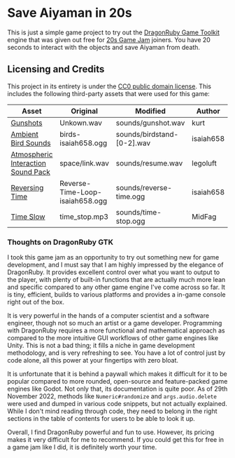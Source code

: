# Save Aiyaman in 20s
This is just a simple game project to try out the [DragonRuby Game Toolkit](https://dragonruby.itch.io/dragonruby-gtk)
engine that was given out free for [20s Game Jam](https://itch.io/jam/20-second-game-jam) joiners. You have 20 seconds
to interact with the objects and save Aiyaman from death.


## Licensing and Credits
This project in its entirety is under the [CC0 public domain license](https://creativecommons.org/publicdomain/zero/1.0/).
This includes the following third-party assets that were used for this game:

| Asset | Original | Modified | Author | License |
| --- | --- | --- | --- | --- |
| [Gunshots](https://opengameart.org/content/gunshots) | Unkown.wav | sounds/gunshot.wav | kurt | CC0 |
| [Ambient Bird Sounds](https://opengameart.org/content/ambient-bird-sounds) | birds-isaiah658.ogg  | sounds/birdstand-[0-2].wav | isaiah658 | CC0 |
| [Atmospheric Interaction Sound Pack](https://opengameart.org/content/atmospheric-interaction-sound-pack) | space/link.wav | sounds/resume.wav | legoluft | CC0 |
| [Reversing Time](https://opengameart.org/content/reversing-time-stuck-in-time) | Reverse-Time-Loop-isaiah658.ogg | sounds/reverse-time.ogg | isaiah658 | CC0 |
| [Time Slow](https://opengameart.org/content/time-slow) | time_stop.mp3 | sounds/time-stop.ogg | MidFag | CC0 |


### Thoughts on DragonRuby GTK
I took this game jam as an opportunity to try out something new for game development, and I must say that I am highly
impressed by the elegance of DragonRuby. It provides excellent control over what you want to output to the player,
with plenty of built-in functions that are actually much more lean and specific compared to any other game engine I've
come across so far. It is tiny, efficient, builds to various platforms and provides a in-game console right out of
the box.

It is very powerful in the hands of a computer scientist and a software engineer, though not so
much an artist or a game developer. Programming with DragonRuby requires a more functional and mathematical approach
as compared to the more intuitive GUI workflows of other game engines like Unity. This is not a bad thing; it fills
a niche in game development methodology, and is very refreshing to see. You have a lot of control just by code alone,
all this power at your fingertips with zero bloat.

It is unfortunate that it is behind a paywall which makes it difficult for it to be popular compared to more rounded,
open-source and feature-packed game engines like Godot. Not only that, its documentation is quite poor.
As of 29th November 2022, methods like `Numeric#randomize` and `args.audio.delete` were used and dumped in various code
snippets, but not actually explained. While I don't mind reading through code, they need to belong in the
right sections in the table of contents for users to be able to look it up.

Overall, I find DragonRuby powerful and fun to use. However, its pricing makes it very difficult for me to recommend.
If you could get this for free in a game jam like I did, it is definitely worth your time.
